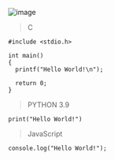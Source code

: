 ![image](https://github.com/lufffe/Beecrowd/assets/90646635/d86beb25-2a72-4480-8d1d-213d699565a7)

>C
    
    #include <stdio.h>       
    
    int main() 
    {                                                  
      printf("Hello World!\n");
      
      return 0;      
    }      

>PYTHON 3.9

    print("Hello World!")

>JavaScript

    console.log("Hello World!");